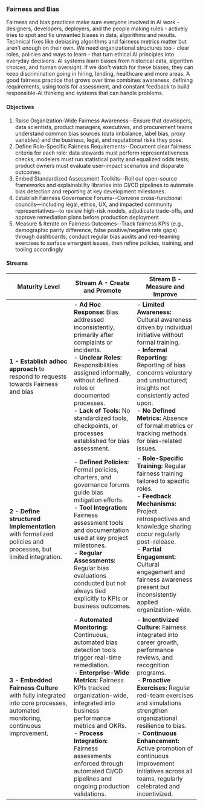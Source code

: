 ### Fairness and Bias

Fairness and bias practices make sure everyone involved in AI work - designers, developers, deployers, and the people making rules - actively tries to spot and fix unwanted biases in data, algorithms and results. Technical fixes like debiasing algorithms and fairness metrics matter but aren't enough on their own. We need organizational structures too - clear roles, policies and ways to learn - that turn ethical AI principles into everyday decisions. AI systems learn biases from historical data, algorithm choices, and human oversight. If we don't watch for these biases, they can keep discrimination going in hiring, lending, healthcare and more areas. A good fairness practice that grows over time combines awareness, defining requirements, using tools for assessment, and constant feedback to build responsible-AI thinking and systems that can handle problems.

#### Objectives

1. Raise Organization-Wide Fairness Awareness--Ensure that developers, data scientists, product managers, executives, and procurement teams understand common bias sources (data imbalance, label bias, proxy variables) and the business, legal, and reputational risks they pose.
2. Define Role-Specific Fairness Requirements--Document clear fairness criteria for each role: data stewards must perform representativeness checks; modelers must run statistical parity and equalized odds tests; product owners must evaluate user-impact scenarios and disparate outcomes.
3. Embed Standardized Assessment Toolkits--Roll out open-source frameworks and explainability libraries into CI/CD pipelines to automate bias detection and reporting at key development milestones.
4. Establish Fairness Governance Forums--Convene cross-functional councils—including legal, ethics, UX, and impacted community representatives—to review high-risk models, adjudicate trade-offs, and approve remediation plans before production deployment .
5. Measure & Iterate on Fairness Outcomes--Track fairness KPIs (e.g., demographic parity difference, false positive/negative rate gaps) through dashboards; conduct regular bias audits and red-teaming exercises to surface emergent issues, then refine policies, training, and tooling accordingly 

#### Streams

| Maturity Level                                                                                                         | Stream A - Create and Promote                                                                                                                                                                                                                                                                                                                                             | Stream B - Measure and Improve                                                                                                                                                                                                                                                                                                                                                             |
| ---------------------------------------------------------------------------------------------------------------------- | ------------------------------------------------------------------------------------------------------------------------------------------------------------------------------------------------------------------------------------------------------------------------------------------------------------------------------------------------------------------------- | ------------------------------------------------------------------------------------------------------------------------------------------------------------------------------------------------------------------------------------------------------------------------------------------------------------------------------------------------------------------------------------------ |
| **1 - Establish adhoc approach** to respond to requests towards Fairness and bias  | - **Ad Hoc Response:** Bias addressed inconsistently, primarily after complaints or incidents.<br>- **Unclear Roles:** Responsibilities assigned informally, without defined roles or documented processes.<br>- **Lack of Tools:** No standardized tools, checkpoints, or processes established for bias assessment.                                                     | - **Limited Awareness:** Cultural awareness driven by individual initiative without formal training.<br>- **Informal Reporting:** Reporting of bias concerns voluntary and unstructured; insights not consistently acted upon.<br>- **No Defined Metrics:** Absence of formal metrics or tracking methods for bias-related issues.                                                         |
| **2 - Define structured Implementation** with formalized policies and processes, but limited integration.                         | - **Defined Policies:** Formal policies, charters, and governance forums guide bias mitigation efforts.<br>- **Tool Integration:** Fairness assessment tools and documentation used at key project milestones.<br>- **Regular Assessments:** Regular bias evaluations conducted but not always tied explicitly to KPIs or business outcomes.                              | - **Role-Specific Training:** Regular fairness training tailored to specific roles.<br>- **Feedback Mechanisms:** Project retrospectives and knowledge sharing occur regularly post-release.<br>- **Partial Engagement:** Cultural engagement and fairness awareness present but inconsistently applied organization-wide.                                                                 |
| **3 - Embedded Fairness Culture** with fully integrated into core processes, automated monitoring, continuous improvement. | - **Automated Monitoring:** Continuous, automated bias detection tools trigger real-time remediation.<br>- **Enterprise-Wide Metrics:** Fairness KPIs tracked organization-wide, integrated into business performance metrics and OKRs.<br>- **Process Integration:** Fairness assessments enforced through automated CI/CD pipelines and ongoing production validations. | - **Incentivized Culture:** Fairness integrated into career growth, performance reviews, and recognition programs.<br>- **Proactive Exercises:** Regular red-team exercises and simulations strengthen organizational resilience to bias.<br>- **Continuous Enhancement:** Active promotion of continuous improvement initiatives across all teams, regularly celebrated and incentivized. |


